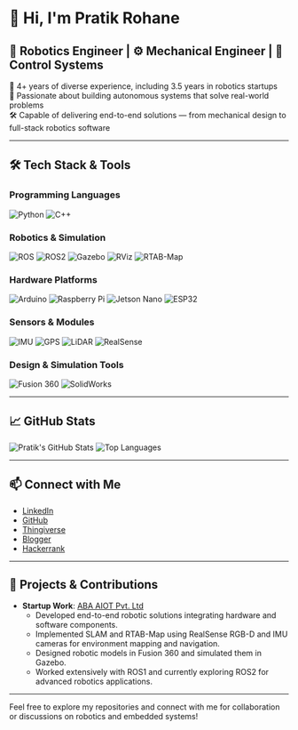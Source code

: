 # 👋 Hi, I'm Pratik Rohane

## 🚀 Robotics Engineer | ⚙️ Mechanical Engineer | 🧠 Control Systems

💼 4+ years of diverse experience, including 3.5 years in robotics startups  
🤖 Passionate about building autonomous systems that solve real-world problems  
🛠️ Capable of delivering end-to-end solutions — from mechanical design to full-stack robotics software  

---

## 🛠️ Tech Stack & Tools

### Programming Languages
![Python](https://img.shields.io/badge/Python-3776AB?style=for-the-badge&logo=python&logoColor=white)
![C++](https://img.shields.io/badge/C++-00599C?style=for-the-badge&logo=c%2B%2B&logoColor=white)

### Robotics & Simulation
![ROS](https://img.shields.io/badge/ROS-22314E?style=for-the-badge&logo=ros&logoColor=white)
![ROS2](https://img.shields.io/badge/ROS2-22314E?style=for-the-badge&logo=ros&logoColor=white)
![Gazebo](https://img.shields.io/badge/Gazebo-2C528C?style=for-the-badge&logo=gazebo&logoColor=white)
![RViz](https://img.shields.io/badge/RViz-2C528C?style=for-the-badge&logo=rviz&logoColor=white)
![RTAB-Map](https://img.shields.io/badge/RTAB--Map-2C528C?style=for-the-badge&logo=rtabmap&logoColor=white)

### Hardware Platforms
![Arduino](https://img.shields.io/badge/Arduino-00979D?style=for-the-badge&logo=arduino&logoColor=white)
![Raspberry Pi](https://img.shields.io/badge/Raspberry%20Pi-A22846?style=for-the-badge&logo=raspberrypi&logoColor=white)
![Jetson Nano](https://img.shields.io/badge/Jetson%20Nano-76B900?style=for-the-badge&logo=nvidia&logoColor=white)
![ESP32](https://img.shields.io/badge/ESP32-323232?style=for-the-badge&logo=espressif&logoColor=white)

### Sensors & Modules
![IMU](https://img.shields.io/badge/IMU-FF6F00?style=for-the-badge&logo=sensor&logoColor=white)
![GPS](https://img.shields.io/badge/GPS-FF6F00?style=for-the-badge&logo=gps&logoColor=white)
![LiDAR](https://img.shields.io/badge/LiDAR-FF6F00?style=for-the-badge&logo=lidar&logoColor=white)
![RealSense](https://img.shields.io/badge/RealSense-0078D7?style=for-the-badge&logo=intel&logoColor=white)

### Design & Simulation Tools
![Fusion 360](https://img.shields.io/badge/Fusion%20360-FE5000?style=for-the-badge&logo=autodesk&logoColor=white)
![SolidWorks](https://img.shields.io/badge/SolidWorks-FF0000?style=for-the-badge&logo=solidworks&logoColor=white)

---

## 📈 GitHub Stats

![Pratik's GitHub Stats](https://github-readme-stats.vercel.app/api?username=pratikhrohane&show_icons=true&theme=radical)
![Top Languages](https://github-readme-stats.vercel.app/api/top-langs/?username=pratikhrohane&layout=compact&theme=radical)

---

## 📫 Connect with Me

- [LinkedIn](https://www.linkedin.com/in/pratikhrohane/)
- [GitHub](https://github.com/pratikhrohane)
- [Thingiverse](https://www.thingiverse.com/mechbotics/designs)
- [Blogger](https://robbieslab.blogspot.com/)
- [Hackerrank](https://www.hackerrank.com/profile/pratikhrohane124)

---

## 🧠 Projects & Contributions

- **Startup Work**: [ABA AIOT Pvt. Ltd](https://github.com/pratikhrohane/ABA-AIOT-PVT-LTD)
  - Developed end-to-end robotic solutions integrating hardware and software components.
  - Implemented SLAM and RTAB-Map using RealSense RGB-D and IMU cameras for environment mapping and navigation.
  - Designed robotic models in Fusion 360 and simulated them in Gazebo.
  - Worked extensively with ROS1 and currently exploring ROS2 for advanced robotics applications.

---

Feel free to explore my repositories and connect with me for collaboration or discussions on robotics and embedded systems!
